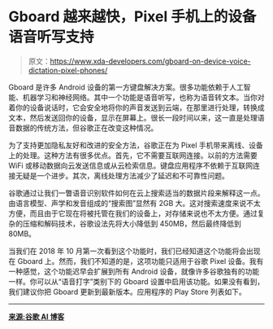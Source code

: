 # Gboard 越来越快，Pixel 手机上的设备语音听写支持

> 原文：<https://www.xda-developers.com/gboard-on-device-voice-dictation-pixel-phones/>

Gboard 是许多 Android 设备的第一方键盘解决方案。很多功能依赖于人工智能、机器学习和神经网络。其中一个功能是语音听写，也称为语音转文本。当你对着你的设备说话时，它会安全地将你的声音发送到云端，在那里进行处理，转换成文本，然后发送回你的设备，显示在屏幕上。很长一段时间以来，这一直是处理语音数据的传统方法，但谷歌正在改变这种情况。

为了支持更加隐私友好和改进的安全方法，谷歌正在为 Pixel 手机带来离线、设备上的处理。这种方法有很多优点。首先，它不需要互联网连接。以前的方法需要 WiFi 或移动数据向云发送信息或从云检索信息。键盘应用程序不依赖于互联网连接无疑是一个进步。其次，离线处理方法减少了延迟和不可靠性问题。

谷歌通过让我们一瞥语音识别软件如何在云上搜索适当的数据片段来解释这一点。由语言模型、声学和发音组成的“搜索图”显然有 2GB 大。这对搜索速度来说不太方便，而且由于它现在将被托管在我们的设备上，对存储来说也不太方便。通过复杂的压缩和解码技术，谷歌设法先将大小降低到 450MB，然后最终降低到 80MB。

当我们在 2018 年 10 月第一次看到这个功能时，我们已经知道这个功能将会出现在 Gboard 上。然而，我们不知道的是，这项功能只适用于谷歌 Pixel 设备。我有一种感觉，这个功能迟早会扩展到所有 Android 设备，就像许多谷歌独有的功能一样。你可以从“语音打字”类别下的 Gboard 设置中启用该功能。如果没有看到，我们建议你把 Gboard 更新到最新版本。应用程序的 Play Store 列表如下。

* * *

[**来源:谷歌 AI 博客**](https://ai.googleblog.com/2019/03/an-all-neural-on-device-speech.html)